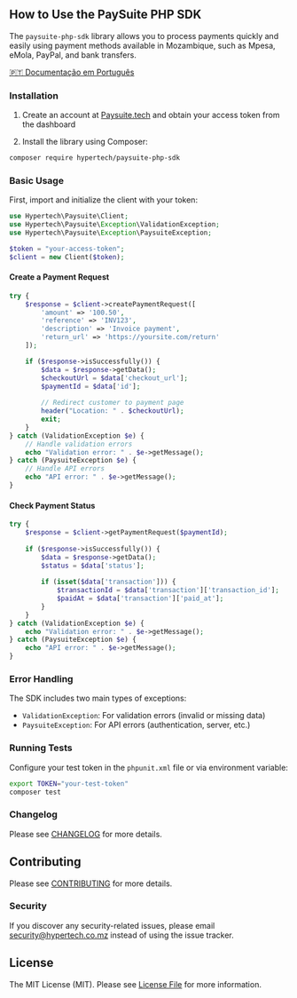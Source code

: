 ## How to Use the PaySuite PHP SDK

The `paysuite-php-sdk` library allows you to process payments quickly and easily using payment methods available in Mozambique, such as Mpesa, eMola, PayPal, and bank transfers.

[🇵🇹 Documentação em Português](docs/README.pt.md)

### Installation

1. Create an account at [Paysuite.tech](https://paysuite.tech) and obtain your access token from the dashboard

2. Install the library using Composer:

```bash
composer require hypertech/paysuite-php-sdk
```

### Basic Usage

First, import and initialize the client with your token:

```php
use Hypertech\Paysuite\Client;
use Hypertech\Paysuite\Exception\ValidationException;
use Hypertech\Paysuite\Exception\PaysuiteException;

$token = "your-access-token";
$client = new Client($token);
```

#### Create a Payment Request

```php
try {
    $response = $client->createPaymentRequest([
        'amount' => '100.50',
        'reference' => 'INV123',
        'description' => 'Invoice payment',
        'return_url' => 'https://yoursite.com/return'
    ]);

    if ($response->isSuccessfully()) {
        $data = $response->getData();
        $checkoutUrl = $data['checkout_url'];
        $paymentId = $data['id'];
        
        // Redirect customer to payment page
        header("Location: " . $checkoutUrl);
        exit;
    }
} catch (ValidationException $e) {
    // Handle validation errors
    echo "Validation error: " . $e->getMessage();
} catch (PaysuiteException $e) {
    // Handle API errors
    echo "API error: " . $e->getMessage();
}
```

#### Check Payment Status

```php
try {
    $response = $client->getPaymentRequest($paymentId);
    
    if ($response->isSuccessfully()) {
        $data = $response->getData();
        $status = $data['status'];
        
        if (isset($data['transaction'])) {
            $transactionId = $data['transaction']['transaction_id'];
            $paidAt = $data['transaction']['paid_at'];
        }
    }
} catch (ValidationException $e) {
    echo "Validation error: " . $e->getMessage();
} catch (PaysuiteException $e) {
    echo "API error: " . $e->getMessage();
}
```

### Error Handling

The SDK includes two main types of exceptions:

- `ValidationException`: For validation errors (invalid or missing data)
- `PaysuiteException`: For API errors (authentication, server, etc.)

### Running Tests

Configure your test token in the `phpunit.xml` file or via environment variable:

```bash
export TOKEN="your-test-token"
composer test
```

### Changelog

Please see [CHANGELOG](CHANGELOG.md) for more details.

## Contributing

Please see [CONTRIBUTING](CONTRIBUTING.md) for more details.

### Security

If you discover any security-related issues, please email security@hypertech.co.mz instead of using the issue tracker.

## License

The MIT License (MIT). Please see [License File](LICENSE.md) for more information.